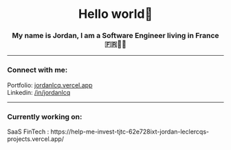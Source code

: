 <h1 align="center">Hello world👋</h1>
<h3 align="center">My name is Jordan, I am a <b>Software Engineer</b> living in France 🇫🇷🥖🍷</h3>

<hr />
<h3 align="left">Connect with me:</h3>
<p>
 Portfolio: <a href="https://jordanlcq.vercel.app/" target="_blank">jordanlcq.vercel.app</a><br />
 Linkedin: <a href="https://linkedin.com/in/jordanlcq" target="blank">/in/jordanlcq</a>
</p>
</p>
<hr />
<h3 align="left">Currently working on: </h3>
<p>
 SaaS FinTech : https://help-me-invest-tjtc-62e728ixt-jordan-leclercqs-projects.vercel.app/
</p>
